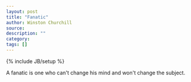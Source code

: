 ```yaml
---
layout: post
title: "Fanatic"
author: Winston Churchill
source:
description: ""
category:
tags: []
---
```

{% include JB/setup %}

A fanatic is one who can't change his mind and won't change the subject.
